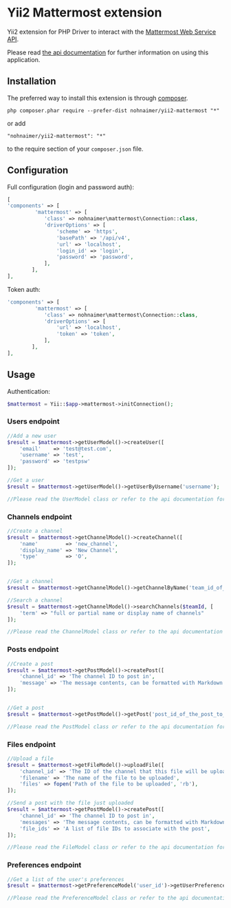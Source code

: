 Yii2 Mattermost extension
====================
Yii2 extension for PHP Driver to interact with the [Mattermost Web Service API](https://about.mattermost.com/). 

Please read [the api documentation](https://api.mattermost.com/) for further information on using this application.

Installation
------------

The preferred way to install this extension is through [composer](http://getcomposer.org/download/).

```
php composer.phar require --prefer-dist nohnaimer/yii2-mattermost "*"
```

or add

```
"nohnaimer/yii2-mattermost": "*"
```

to the require section of your `composer.json` file.


Configuration
-----
Full configuration (login and password auth):
```php
[
'components' => [
         'mattermost' => [
            'class' => nohnaimer\mattermost\Connection::class,
            'driverOptions' => [
                'scheme' => 'https',
                'basePath' => '/api/v4',
                'url' => 'localhost',
                'login_id' => 'login',
                'password' => 'password',
            ],
        ],
],
```
Token auth:

```php
'components' => [
         'mattermost' => [
            'class' => nohnaimer\mattermost\Connection::class,
            'driverOptions' => [
                'url' => 'localhost',
                'token' => 'token',
            ],
        ],
],
```
Usage
-----
Authentication:
```php
$mattermost = Yii::$app->mattermost->initConnection();
```

### Users endpoint
```php
//Add a new user
$result = $mattermost->getUserModel()->createUser([
    'email'    => 'test@test.com', 
    'username' => 'test', 
    'password' => 'testpsw'
]);

//Get a user
$result = $mattermost->getUserModel()->getUserByUsername('username');

//Please read the UserModel class or refer to the api documentation for a complete list of available methods.
```

### Channels endpoint
```php
//Create a channel
$result = $mattermost->getChannelModel()->createChannel([
    'name'         => 'new_channel',
    'display_name' => 'New Channel',
    'type'         => 'O',
]);


//Get a channel
$result = $mattermost->getChannelModel()->getChannelByName('team_id_of_the_channel_to_return', 'new_channel');

//Search a channel
$result = $mattermost->getChannelModel()->searchChannels($teamId, [
    'term' => "full or partial name or display name of channels"
]);

//Please read the ChannelModel class or refer to the api documentation for a complete list of available methods.
```

### Posts endpoint
```php
//Create a post
$result = $mattermost->getPostModel()->createPost([
    'channel_id' => 'The channel ID to post in',
    'message' => 'The message contents, can be formatted with Markdown',
]);


//Get a post
$result = $mattermost->getPostModel()->getPost('post_id_of_the_post_to_return');

//Please read the PostModel class or refer to the api documentation for a complete list of available methods.
```

### Files endpoint
```php
//Upload a file
$result = $mattermost->getFileModel()->uploadFile([
    'channel_id' => 'The ID of the channel that this file will be uploaded to',
    'filename' => 'The name of the file to be uploaded',
    'files' => fopen('Path of the file to be uploaded', 'rb'),
]);

//Send a post with the file just uploaded
$result = $mattermost->getPostModel()->createPost([
    'channel_id' => 'The channel ID to post in',
    'messages' => 'The message contents, can be formatted with Markdown',
    'file_ids' => 'A list of file IDs to associate with the post',
]);

//Please read the FileModel class or refer to the api documentation for a complete list of available methods.
```

### Preferences endpoint
```php
//Get a list of the user's preferences
$result = $mattermost->getPreferenceModel('user_id')->getUserPreference();

//Please read the PreferenceModel class or refer to the api documentation for a complete list of available methods.
```